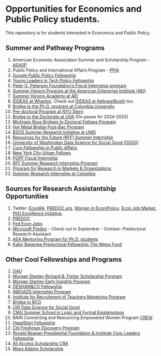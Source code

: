 # Opportunities for Economics and Public Policy students.
This repository is for students interested in Economics and Public Policy.

## Summer and Pathway Programs
1. American Economic Association Summer and Scholarship Program - [AEASP](https://www.aeaweb.org/about-aea/committees/AEASP)
2. Public Policy and International Affairs Program - [PPIA](https://www.ppiaprogram.org)
3. [Google Public Policy Fellowship](https://www.google.com/policyfellowship/)
4. [Young Leaders in Tech Policy Fellowship](http://www.iic.uchicago.edu/apply-to-the-tech-policy-india-program#become-a-project-associate-intro-1)
5. [Peter G. Peterson Foundation’s Fiscal Internship program](https://www.pgpf.org/what-we-are-doing/grants/pgpf-fiscal-internship-program-in-washington-dc)
6. [Summer Honors Program at the American Enterprise Institute (AEI)](https://www.aei.org/shp/)
7. [Summer Honors Academy at AEI](https://www.aei.org/shp/summer-honors-academy/)
8. [IDDEAS at Wharton](https://doctoral.wharton.upenn.edu/iddeas/). Check out [IDDEAS at Kellogg/Booth](https://www.kellogg.northwestern.edu/doctoral/applying_to_kellogg/iddeas.aspx) too.
9. [Bridge to the Ph.D. program at Columbia University](https://bridgetophd.facultydiversity.columbia.edu/content/program-overview)
10. [Pre-doctoral Program at NYU Stern](https://www.stern.nyu.edu/programs-admissions/phd/academics/pre-doctoral-program)
11. [Bridge to the Doctorate at UVA](https://graduate.as.virginia.edu/b2d) (On pause for 2024-2025)
12. [Michigan Ross Bridges to Doctoral Fellows Program](https://michiganross.umich.edu/phd/admissions/bridges-program)
13. [Hot Metal Bridge Post-Bac Program](https://www.econ.pitt.edu/doctoral/hot-metal-bridge-post-bac-program)
14. [BSOS Summer Research Initiative at UMD](https://bsos.umd.edu/diversity/summer-research-initiative)
15. [Resources for the Future (RFF) Summer Internship](https://www.rff.org/careers/summer-research-internships/)
16. [University of Washington Data Science for Social Good (DSSG)](https://escience.washington.edu/using-data-science/data-science-for-social-good/student-fellows/)
17. [Coro Fellowship in Public Affairs](https://www.corofellowship.org)
18. [New York City Urban Fellows](https://www.nyc.gov/site/dcas/employment/internship-and-fellowships-nyc-urban-fellows.page)
19. [PGPF Fiscal Internship](https://www.pgpf.org/what-we-are-doing/grants/pgpf-fiscal-internship-program-in-washington-dc)
20. [RFF Summer Research Internship Program](https://www.rff.org/careers/summer-research-internships/)
21. [Program for Research in Markets & Organizations](https://www.hbs.edu/doctoral/primo/Pages/program-details.aspx)
22. [Summer Research Internship at Columbia](https://business.columbia.edu/research-resources/research-opportunities/summer-research-internship)

## Sources for Research Assistantship Opportunities
1. Twitter: [EconRA](https://twitter.com/econ_ra), [PREDOC.org](https://twitter.com/predoc_org), [Women in Econ/Policy](https://twitter.com/weconpol), [Econ Job Market](https://twitter.com/EconJobMarket), [PhD Excellence Initiative](https://www.phdexcellence.org/apply/), 
2. [PREDOC](https://predoc.org)
3. [Fed Econ Jobs](https://www.fedeconjobs.org)
4. [Microsoft Predoc](https://www.microsoft.com/en-us/research/) - Check out in September - October: Predoctoral Research Assistant
5. [AEA Mentoring Program for Ph.D. students](https://www.aeaweb.org/about-aea/committees/csmgep/mentoring)
6. [Kabir Banerjee Predoctoral Fellowship The Weiss Fund](https://bfi.uchicago.edu/weiss-fund-predoctoral-fellowship-call/)

## Other Cool Fellowships and Programs
1. [O4U](https://www.outforundergrad.org)
2. [Morgan Stanley Richard B. Fisher Scholarship Program](https://www.morganstanley.com/people-opportunities/students-graduates/morgan-stanley-richard-b-fisher-scholarship-program)
3. [Morgan Stanley Early Insights Program](https://morganstanley.tal.net/vx/candidate/apply/16329)
4. [DESHAW&CO Fellowship](https://fellowships.deshaw.com)
5. [INROADS Internship Program](https://inroads.org/internships-program/)
6. [Institute for Recruitment of Teachers Mentoring Program](https://www.andover.edu/about/outreach/irt/irt-programs)
7. [Bridge to BCG](https://careers.bcg.com/on-campus/programs/advanced-bridge-to-bcg)
8. [UW Data Science for Social Good](https://escience.washington.edu/using-data-science/data-science-for-social-good/student-fellows/)
9. [CMU Summer School in Logic and Formal Epistemology](https://www.cmu.edu/dietrich/philosophy/undergraduate/summer-school/)
10. BAIN Connecting and Resourcing Empowered Women Program [CREW](https://www.bain.com/careers/work-with-us/internships-programs/crew/)
11. [HeadStart Fellowship](https://www.headstartfellowship.com/fellowship)
12. [Citi Freshman Discovery Program](https://reg.citiglobalevents.com/event/ece16076-905a-4633-8b0d-36a2556c3118/summary)
13. [Ronald Reagan Presidential Foundation & Institute Civic Leaders Fellowship](https://www.reaganfoundation.org/reagan-institute/programs/civic-leaders-fellowship/)
14. [All Access Scholarship CRA](https://www.crai.com/community-advancement/all-access/cra-all-access-scholarship/)
15. [Moss Adams Scholarship](https://www.mossadams.com/careers/campus)
